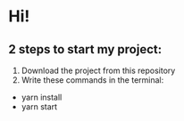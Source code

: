 # Hi!

## 2 steps to start my project:
1. Download the project from this repository
2. Write these commands in the terminal:
- yarn install  
- yarn start  
